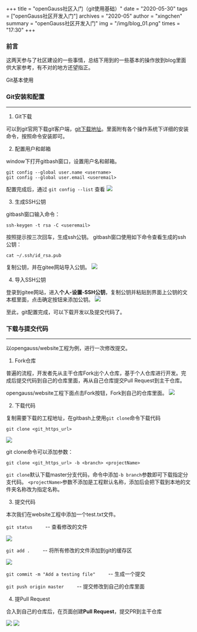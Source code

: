 +++
title = "openGauss社区入门（git使用基础）"
date = "2020-05-30"
tags = ["openGauss社区开发入门"]
archives = "2020-05"
author = "xingchen"
summary = "openGauss社区开发入门"
img = "/img/blog_01.png"
times = "17:30"
+++

### 前言

这两天参与了社区建设的一些事情，总结下用到的一些基本的操作放到blog里面供大家参考，有不对的地方还望指正。

Git基本使用


### Git安装和配置

---

1. Git下载

可以到git官网下载git客户端，[git下载地址](https://git-scm.com/downloads)。里面附有各个操作系统下详细的安装命令，按照命令安装即可。

2. 配置用户和邮箱

window下打开gitbash窗口，设置用户名和邮箱。
```
git config --global user.name <username>
git config --global user.email <useremail>
```
配置完成后，通过 `git config --list` 查看
![](/img/xingchen/configlist.png)

3. 生成SSH公钥

gitbash窗口输入命令：
```
ssh-keygen -t rsa -C <useremail>
```
按照提示按三次回车，生成ssh公钥。
gitbash窗口使用如下命令查看生成的ssh公钥：
```
cat ~/.ssh/id_rsa.pub 
```
复制公钥，并在gitee网站导入公钥。
![](/img/xingchen/catssh.png)

4. 导入SSH公钥

登录到gitee网站，进入**个人-设置-SSH公钥**，复制公钥并粘贴到界面上公钥的文本框里面，点击确定按钮来添加公钥。
![](/img/xingchen/sshkey.png)

至此，git配置完成，可以下载开发以及提交代码了。

### 下载与提交代码

---

以opengauss/website工程为例，进行一次修改提交。

1. Fork仓库

普遍的流程，开发者先从主干仓库Fork出个人仓库，基于个人仓库进行开发。完成后提交代码到自己的仓库里面，再从自己仓库提交Pull Request到主干仓库。

opengauss/website工程下面点击Fork按钮，Fork到自己的仓库里面。
![](/img/xingchen/fork.png)

2. 下载代码

复制需要下载的工程地址，在gitbash上使用`git clone`命令下载代码

```
git clone <git_https_url>
```

![](/img/xingchen/gitclone.png)

git clone命令可以添加参数：
```
git clone <git_https_url> -b <branch> <projectName>
```

`git clone`默认下载master分支代码，命令中添加`-b branch`参数即可下载指定分支代码。
`<projectName>`参数不添加是工程默认名称，添加后会把下载到本地的文件夹名称改为指定名称。

3. 提交代码

本次我们在website工程中添加一个test.txt文件。

`git status`  &nbsp;&nbsp;&nbsp;&nbsp;&nbsp;&nbsp;&nbsp;&nbsp;-- 查看修改的文件

![](/img/xingchen/gitstatus.png)

`git add .`  &nbsp;&nbsp;&nbsp;&nbsp;&nbsp;&nbsp;&nbsp;&nbsp;-- 将所有修改的文件添加到git的缓存区

![](/img/xingchen/gitadd.png)

`git commit -m "Add a testing file"`  &nbsp;&nbsp;&nbsp;&nbsp;&nbsp;&nbsp;&nbsp;&nbsp;-- 生成一个提交

`git push origin master` &nbsp;&nbsp;&nbsp;&nbsp;&nbsp;&nbsp;&nbsp;&nbsp;-- 提交修改到自己的仓库里面

4. 提Pull Request

合入到自己的仓库后，在页面创建**Pull Request**，提交PR到主干仓库

![](/img/xingchen/pr1.png)
![](/img/xingchen/pr2.png)


